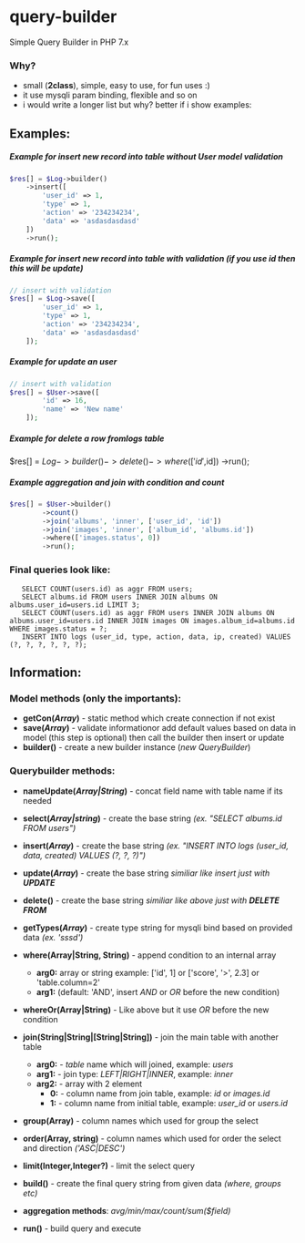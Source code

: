 # query-builder
Simple Query Builder in PHP 7.x

### Why?
* small (**2class**), simple, easy to use, for fun uses :)
* it use mysqli param binding, flexible and so on
* i would write a longer list but why? better if i show examples:


## Examples:

##### Example for **insert** new record into table **without** User model validation
```php
$res[] = $Log->builder()
    ->insert([
        'user_id' => 1,
        'type' => 1,
        'action' => '234234234',
        'data' => 'asdasdasdasd'
    ])
    ->run();
```

##### Example for **insert** new record into table **with** validation (*if you use id then this will be update*)
```php
// insert with validation
$res[] = $Log->save([
        'user_id' => 1,
        'type' => 1,
        'action' => '234234234',
        'data' => 'asdasdasdasd'
    ]);
```


##### Example for **update** an user
```php
// insert with validation
$res[] = $User->save([
        'id' => 16,
        'name' => 'New name'
    ]);
```
##### Example for **delete** a row fromlogs table
$res[] = $Log->builder()
    ->delete()
    ->where(['id',$id])
    ->run();

##### Example **aggregation** and **join** with condition and count 
```php
$res[] = $User->builder()
        ->count()
        ->join('albums', 'inner', ['user_id', 'id'])
        ->join('images', 'inner', ['album_id', 'albums.id'])
        ->where(['images.status', 0])
        ->run();
```

### Final queries look like:
```mysql
   SELECT COUNT(users.id) as aggr FROM users;
   SELECT albums.id FROM users INNER JOIN albums ON albums.user_id=users.id LIMIT 3;
   SELECT COUNT(users.id) as aggr FROM users INNER JOIN albums ON albums.user_id=users.id INNER JOIN images ON images.album_id=albums.id WHERE images.status = ?;
   INSERT INTO logs (user_id, type, action, data, ip, created) VALUES (?, ?, ?, ?, ?, ?);
```

## Information:

### Model methods (only the importants):
* **getCon(*Array*)** - static method which create connection if not exist
* **save(*Array*)** - validate informationor add default values based on data in model (this step is optional) then call the builder then insert or update
* **builder()** - create a new builder instance (*new QueryBuilder*)

### Querybuilder methods:
* **nameUpdate(*Array|String*)** - concat field name with table name if its needed
* **select(*Array|string*)** - create the base string *(ex. "SELECT albums.id FROM users")*
* **insert(*Array*)** - create the base string *(ex. "INSERT INTO logs (user_id, data, created) VALUES (?, ?, ?)")*
* **update(*Array*)** - create the base string *similiar like insert just with **UPDATE***
* **delete()** - create the base string *similiar like above just with **DELETE FROM***
* **getTypes(*Array*)** - create type string for mysqli bind based on provided data *(ex. 'sssd')*
* **where(Array|String, String)** - append condition to an internal array 
    * **arg0:** array or string example: ['id', 1] or ['score', '>', 2.3] or 'table.column=2'
    * **arg1:** (default: 'AND', insert *AND* or *OR* before the new condition)
                        
* **whereOr(Array|String)** - Like above but it use *OR* before the new condition

* **join(String|String|[String|String])** - join the main table with another table
    * **arg0:** - *table* name which will joined, example: *users*
    * **arg1:** - join type: *LEFT|RIGHT|INNER*, example: *inner*
    * **arg2:** - array with 2 element
        * **0:** - column name from join table, example: *id* or *images.id*
        * **1:** - column name from initial table, example: *user_id* or *users.id* 
* **group(Array)** - column names which used for group the select
* **order(Array, string)** - column names which used for order the select and direction *('ASC|DESC')*
* **limit(Integer,Integer?)** - limit the select query
* **build()** - create the final query string from given data *(where, groups etc)*
* **aggregation methods**: *avg/min/max/count/sum($field)*
* **run()** - build query and execute


